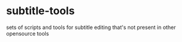 # subtitle-tools
sets of scripts and tools for subtitle editing that's not present in other opensource tools
